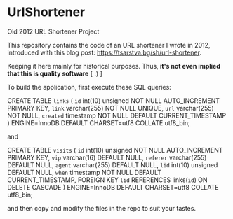 # UrlShortener
Old 2012 URL Shortener Project

This repository contains the code of an URL shortener I wrote in 2012, introduced with this blog post: https://tsarstva.bg/sh/url-shortener.

Keeping it here mainly for historical purposes. Thus,
**it's not even implied that this is quality software** [ :) ]

To build the application, first execute these SQL queries:

CREATE TABLE `links` (
  `id` int(10) unsigned NOT NULL AUTO_INCREMENT PRIMARY KEY,
  `link` varchar(255) NOT NULL UNIQUE,
  `url` varchar(255) NOT NULL,
  `created` timestamp NOT NULL DEFAULT CURRENT_TIMESTAMP
) ENGINE=InnoDB  DEFAULT CHARSET=utf8 COLLATE utf8_bin;

and 

CREATE TABLE `visits` (
  `id` int(10) unsigned NOT NULL AUTO_INCREMENT PRIMARY KEY,
  `vip` varchar(16) DEFAULT NULL,
  `referer` varchar(255) DEFAULT NULL,
  `agent` varchar(255) DEFAULT NULL,
  `lid` int(10) unsigned DEFAULT NULL,
  `when` timestamp NOT NULL DEFAULT CURRENT_TIMESTAMP,
  FOREIGN KEY `lid` REFERENCES links(`id`)
  ON DELETE CASCADE
 ) ENGINE=InnoDB  DEFAULT CHARSET=utf8 COLLATE utf8_bin;
 
 and then copy and modify the files in the repo to suit your tastes.
